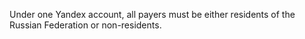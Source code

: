 Under one Yandex account, all payers must be either residents of the Russian Federation or non-residents.

